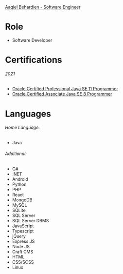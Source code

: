[Aaqiel Behardien - Software Engineer](https://github.com/xjr007/xjr007/blob/master/ProfileCard.png)

# Role
- Software Developer

# Certifications
###### 2021
- [Oracle Certified Professional Java SE 11 Programmer](https://www.credly.com/badges/41aa7e8d-4015-4c00-95c2-033a2f53e2c6)
- [Oracle Certified Associate Java SE 8 Programmer](https://www.credly.com/badges/8a1d7904-19c4-4607-b7df-cd1e6d4496f4)

# Languages
###### Home Language:
- Java
###### Additional:
- C#
- .NET
- Android
- Python
- PHP
- React
- MongoDB
- MySQL
- SQLite
- SQL Server
- SQL Server DBMS
- JavaScript
- Typescript
- jQuery
- Express JS
- Node JS
- Craft CMS
- HTML
- CSS/SCSS
- Linux

